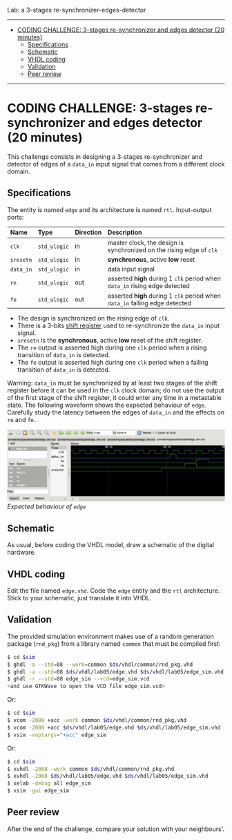 <!--
MASTER-ONLY: DO NOT MODIFY THIS FILE

Copyright (C) Telecom Paris
Copyright (C) Renaud Pacalet (renaud.pacalet@telecom-paris.fr)

This file must be used under the terms of the CeCILL. This source
file is licensed as described in the file COPYING, which you should
have received as part of this distribution. The terms are also
available at:
http://www.cecill.info/licences/Licence_CeCILL_V1.1-US.txt
-->

Lab: a 3-stages re-synchronizer-edges-detector

---

- [CODING CHALLENGE: 3-stages re-synchronizer and edges detector (20 minutes)](#coding-challenge--3-stages-re-synchronizer-and-edges-detector--20-minutes-)
  * [Specifications](#specifications)
  * [Schematic](#schematic)
  * [VHDL coding](#vhdl-coding)
  * [Validation](#validation)
  * [Peer review](#peer-review)

---

# CODING CHALLENGE: 3-stages re-synchronizer and edges detector (20 minutes)

This challenge consists in designing a 3-stages re-synchronizer and detector of edges of a `data_in` input signal that comes from a different clock domain.

## Specifications

The entity is named `edge` and its architecture is named `rtl`.
Input-output ports:

| Name       | Type                            | Direction | Description                                                                  |
| :----      | :----                           | :----     | :----                                                                        |
| `clk`      | `std_ulogic`                    | in        | master clock, the design is synchronized on the rising edge of `clk`         |
| `sresetn`  | `std_ulogic`                    | in        | **synchronous**, active **low** reset                                        |
| `data_in`  | `std_ulogic`                    | in        | data input signal                                                            |
| `re`       | `std_ulogic`                    | out       | asserted **high** during 1 `clk` period when `data_in` rising edge detected  |
| `fe`       | `std_ulogic`                    | out       | asserted **high** during 1 `clk` period when `data_in` falling edge detected |

* The design is synchronized on the rising edge of `clk`.
* There is a 3-bits [shift register](../lab02/) used to re-synchronize the `data_in` input signal.
* `sresetn` is the **synchronous**, active **low** reset of the shift register.
* The `re` output is asserted high during one `clk` period when a rising transition of `data_in` is detected.
* The `fe` output is asserted high during one `clk` period when a falling transition of `data_in` is detected.

Warning: `data_in` must be synchronized by at least two stages of the shift register before it can be used in the `clk` clock domain; do not use the output of the first stage of the shift register, it could enter any time in a metastable state.
The following waveform shows the expected behaviour of `edge`.
Carefully study the latency between the edges of `data_in` and the effects on `re` and `fe`.

![`edge` waveform](/images/edge_waveform.png)  
*Expected behaviour of `edge`*

## Schematic

As usual, before coding the VHDL model, draw a schematic of the digital hardware.

## VHDL coding

Edit the file named `edge.vhd`.
Code the `edge` entity and the `rtl` architecture.
Stick to your schematic, just translate it into VHDL.

## Validation

The provided simulation environment makes use of a random generation package (`rnd_pkg`) from a library named `common` that must be compiled first:

```bash
$ cd $sim
$ ghdl -a --std=08 --work=common $ds/vhdl/common/rnd_pkg.vhd
$ ghdl -a --std=08 $ds/vhdl/lab05/edge.vhd $ds/vhdl/lab05/edge_sim.vhd
$ ghdl -r --std=08 edge_sim --vcd=edge_sim.vcd
<and use GTKWave to open the VCD file edge_sim.vcd>
```

Or:

```bash
$ cd $sim
$ vcom -2008 +acc -work common $ds/vhdl/common/rnd_pkg.vhd
$ vcom -2008 +acc $ds/vhdl/lab05/edge.vhd $ds/vhdl/lab05/edge_sim.vhd
$ vsim -voptargs="+acc" edge_sim
```

Or:

```bash
$ cd $sim
$ xvhdl -2008 -work common $ds/vhdl/common/rnd_pkg.vhd
$ xvhdl -2008 $ds/vhdl/lab05/edge.vhd $ds/vhdl/lab05/edge_sim.vhd
$ xelab -debug all edge_sim
$ xsim -gui edge_sim
```

## Peer review

After the end of the challenge, compare your solution with your neighbours'.

[Entity instantiations]: /doc/data/entity-instantiations.md
[Zybo reference manual]: /doc/data/zybo_rm.pdf
[Zybo schematics]: /doc/data/zybo_sch.pdf
[Notifications]: https://gitlab.eurecom.fr/-/profile/notifications
[EURECOM GitLab web site]: https://gitlab.eurecom.fr/
[FAQ]: /FAQ.md

<!-- vim: set tabstop=4 softtabstop=4 shiftwidth=4 expandtab textwidth=0: -->
